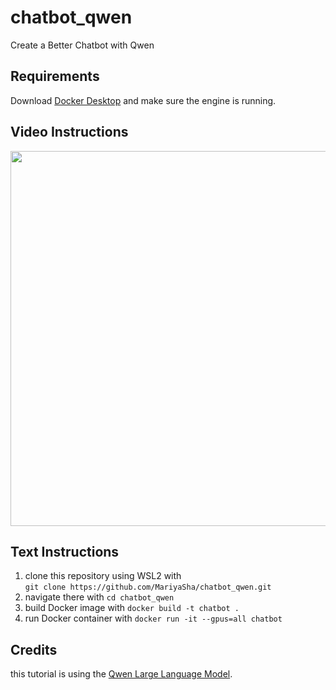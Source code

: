 # chatbot_qwen
Create a Better Chatbot with Qwen

## Requirements
Download <a href="https://docs.docker.com/desktop/" target="_blank">Docker Desktop</a> and make sure the engine is running.

## Video Instructions
<a href="https://youtube.com/shorts/YWUvD6qe56g"><img src="https://github.com/user-attachments/assets/fa2fe923-4622-4e4d-9e01-a338e77afbc1" width="600px"></a>

## Text Instructions
1. clone this repository using WSL2 with<br>
```git clone https://github.com/MariyaSha/chatbot_qwen.git```
3. navigate there with
```cd chatbot_qwen```
5. build Docker image with
```docker build -t chatbot .```
7. run Docker container with
```docker run -it --gpus=all chatbot```

## Credits
this tutorial is using the <a href="https://github.com/QwenLM/Qwen" target="_blank">Qwen Large Language Model</a>.


